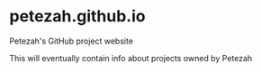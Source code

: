 # petezah.github.io
Petezah's GitHub project website

This will eventually contain info about projects owned by Petezah
